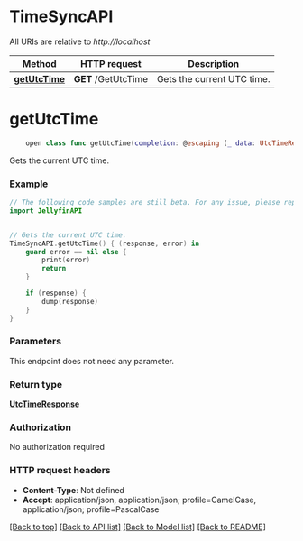 # TimeSyncAPI

All URIs are relative to *http://localhost*

Method | HTTP request | Description
------------- | ------------- | -------------
[**getUtcTime**](TimeSyncAPI.md#getutctime) | **GET** /GetUtcTime | Gets the current UTC time.


# **getUtcTime**
```swift
    open class func getUtcTime(completion: @escaping (_ data: UtcTimeResponse?, _ error: Error?) -> Void)
```

Gets the current UTC time.

### Example
```swift
// The following code samples are still beta. For any issue, please report via http://github.com/OpenAPITools/openapi-generator/issues/new
import JellyfinAPI


// Gets the current UTC time.
TimeSyncAPI.getUtcTime() { (response, error) in
    guard error == nil else {
        print(error)
        return
    }

    if (response) {
        dump(response)
    }
}
```

### Parameters
This endpoint does not need any parameter.

### Return type

[**UtcTimeResponse**](UtcTimeResponse.md)

### Authorization

No authorization required

### HTTP request headers

 - **Content-Type**: Not defined
 - **Accept**: application/json, application/json; profile=CamelCase, application/json; profile=PascalCase

[[Back to top]](#) [[Back to API list]](../README.md#documentation-for-api-endpoints) [[Back to Model list]](../README.md#documentation-for-models) [[Back to README]](../README.md)

